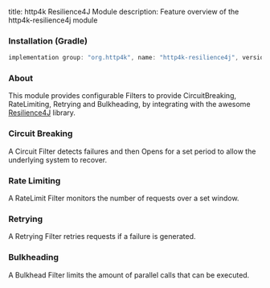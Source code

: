title: http4k Resilience4J Module
description: Feature overview of the http4k-resilience4j module

### Installation (Gradle)

```groovy
implementation group: "org.http4k", name: "http4k-resilience4j", version: "4.11.0.0"
```

### About

This module provides configurable Filters to provide CircuitBreaking, RateLimiting, Retrying and Bulkheading, by integrating with the awesome [Resilience4J](http://resilience4j.github.io/resilience4j/) library.

### Circuit Breaking [<img class="octocat"/>](https://github.com/http4k/http4k/blob/master/src/docs/guide/reference/resilience4j/example_circuit.kt)
A Circuit Filter detects failures and then Opens for a set period to allow the underlying system to recover.

<script src="https://gist-it.appspot.com/https://github.com/http4k/http4k/blob/master/src/docs/guide/reference/resilience4j/example_circuit.kt"></script>

### Rate Limiting [<img class="octocat"/>](https://github.com/http4k/http4k/blob/master/src/docs/guide/reference/resilience4j/example_ratelimiter.kt)
A RateLimit Filter monitors the number of requests over a set window.

<script src="https://gist-it.appspot.com/https://github.com/http4k/http4k/blob/master/src/docs/guide/reference/resilience4j/example_ratelimiter.kt"></script>

### Retrying [<img class="octocat"/>](https://github.com/http4k/http4k/blob/master/src/docs/guide/reference/resilience4j/example_retrying.kt)
A Retrying Filter retries requests if a failure is generated.

<script src="https://gist-it.appspot.com/https://github.com/http4k/http4k/blob/master/src/docs/guide/reference/resilience4j/example_retrying.kt"></script>


### Bulkheading [<img class="octocat"/>](https://github.com/http4k/http4k/blob/master/src/docs/guide/reference/resilience4j/example_bulkheading.kt)
A Bulkhead Filter limits the amount of parallel calls that can be executed.

<script src="https://gist-it.appspot.com/https://github.com/http4k/http4k/blob/master/src/docs/guide/reference/resilience4j/example_bulkheading.kt"></script>
